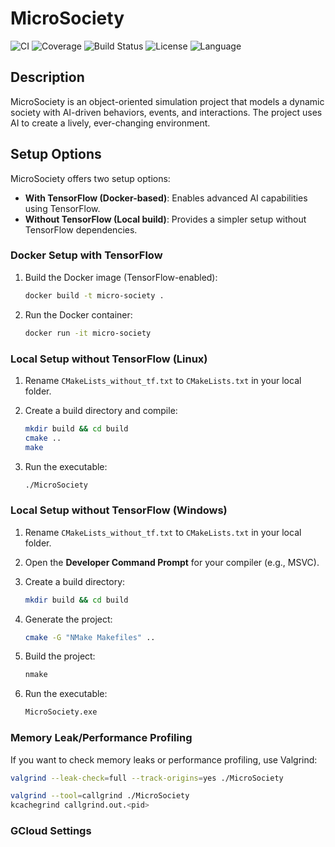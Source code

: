 # MicroSociety
![CI](https://github.com/Klus3kk/microsociety/actions/workflows/ci.yml/badge.svg)
![Coverage](https://codecov.io/gh/Klus3kk/microsociety/branch/main/graph/badge.svg)
![Build Status](https://img.shields.io/github/actions/workflow/status/Klus3kk/microsociety/ci.yml)
![License](https://img.shields.io/badge/License-MIT-blue)
![Language](https://img.shields.io/badge/C++-blue)

## Description

MicroSociety is an object-oriented simulation project that models a dynamic society with AI-driven behaviors, events, and interactions. The project uses AI to create a lively, ever-changing environment.

## Setup Options

MicroSociety offers two setup options:
- **With TensorFlow (Docker-based)**: Enables advanced AI capabilities using TensorFlow.
- **Without TensorFlow (Local build)**: Provides a simpler setup without TensorFlow dependencies.

### Docker Setup with TensorFlow

1. Build the Docker image (TensorFlow-enabled):

   ```bash
   docker build -t micro-society .
   ```

2. Run the Docker container:

   ```bash
   docker run -it micro-society
   ```

### Local Setup without TensorFlow (Linux)

1. Rename `CMakeLists_without_tf.txt` to `CMakeLists.txt` in your local folder.

2. Create a build directory and compile:

   ```bash
   mkdir build && cd build
   cmake ..
   make
   ```

3. Run the executable:

   ```bash
   ./MicroSociety
   ```

### Local Setup without TensorFlow (Windows)

1. Rename `CMakeLists_without_tf.txt` to `CMakeLists.txt` in your local folder.

2. Open the **Developer Command Prompt** for your compiler (e.g., MSVC).

3. Create a build directory:

   ```bash
   mkdir build && cd build
   ```

4. Generate the project:

   ```bash
   cmake -G "NMake Makefiles" ..
   ```

5. Build the project:

   ```bash
   nmake
   ```

6. Run the executable:

   ```bash
   MicroSociety.exe
   ```

### Memory Leak/Performance Profiling

If you want to check memory leaks or performance profiling, use Valgrind:

```bash
valgrind --leak-check=full --track-origins=yes ./MicroSociety
```


```bash
valgrind --tool=callgrind ./MicroSociety
kcachegrind callgrind.out.<pid>
```

### GCloud Settings


